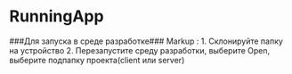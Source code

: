 # RunningApp

###Для запуска в среде разработке###
 Markup : 1. Склонируйте папку на устройство
          2. Перезапустите среду разработки, выберите Open, выберите подпапку проекта(client или server)
